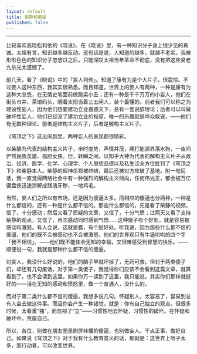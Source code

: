 ```yaml
---
layout: default
title: 柴静和傻逼
published: false
---
```


---
比较喜欢高晓松和他的《晓说》。在《晓说》里，有一种知识分子身上很少见的真诚。太祖有言，知识越多越反动。这句话是说，人知道的越多，就越不老实。我被形形色色的知识分子忽悠过之后，只能深叹太祖当年革命不彻底，没有把这些臭老九杀光太遗憾了。


前几天，看了《晓说》中的「妄人列传」。知道了康有为是个大片子，很震惊。不过妄人这种东西，我其实很熟悉。而且知道，世界上的妄人有两种，一种是康有为这种大忽悠，在无情史笔面前做跳梁小丑；还有一种是千千万万的小妄人，他们在街头市井、茶馆码头，晒着太阳当着三五闲人，装个最懂的。前者我们可以称之为建设性妄人，因为他们想要建功立业蛊惑天下，总有一套说辞理论；后者可以叫做破坏性妄人，他们已经没了建功立业的指望，唯一的乐趣就是哗众取宠，——他们有无数种理论。前者是结构主义片子，后者是解构主义片子。


《穹顶之下》这出闹剧里，两种妄人的表现都很精彩。


以柴静为代表的结构主义片子，审时度势，声情并茂，痛打能源界落水狗，一夜间俨然民族英雄、孤胆女侠。但，转瞬之间，以知乎大神为代表的解构主义片子从政治、经济、医学、化学、心理学、个人思想品德以及私生活全方位批判了《穹顶之下》和柴静本人。柴静的超神杀戮被终结，最后还被对方攻破了基地。附一句屁话，我一直觉得网络社会中有一种强烈的解构主义倾向，任何伟光正，都会被万亿键盘侠迅速消解成残渣牙秽，一地鸡毛。


当然，妄人们之所以有市场，还是因为傻逼太多。而相应的傻逼也分两种，一种是什么都信的，还有一种是什么都不信的。那些什么都信的，先是看了柴静的视频，信了，十分感动；然后又看了质疑的文章，又信了，十分气愤；过两天又看了支持柴静的观点，又信了，再次感动同时感到气愤……这种傻子有个好处，就是容易被感动和激怒。有人会说，这就是蠢，有个屁好处。听我说，因为那些什么都不信的傻逼，他们的既不会被感动也不会被激怒，他们的世界观只有牛逼哄哄的四个字「我不相信」。——他们既不能体会无知的幸福，又很难感受到智慧的快乐。——顺便说一句，我就是那种什么都不信的傻逼。

对妄人，我没什么好说的，他们的脑子早就坏掉了，无药可救。但对于两类傻子们，却还有几句废话。对于第一类傻子，我觉得你们应该不会看到这篇文章，就算看到了，也不会读到这里，如果你万一读到了这里，我只能说，其实你们那样就挺好的——活在无知的感动和愤怒里，做一个普通人，没什么的。


而对于第二类什么都不信的傻逼，我想多说几句。怀疑别人，太容易了，容易到总有人会去做这件事。而且你会产生一种错觉，就是：你有自己独立的观点。但很多时候，太看重“独”，而忽视了“立”——习惯性地去怀疑，习惯性的破坏。在怀疑和破坏中，荒废自己。


所以，各位，别做在朋友圈里刷屏转播的傻逼，也别做妄人。干点正事，做好自己。如果说《穹顶之下》对于我有什么教育意义的话，那就是：这世界上喷子太多，而行动者，可以改变世界。
